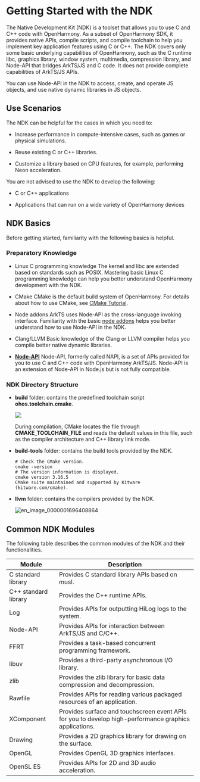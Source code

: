 # Getting Started with the NDK
<!--Kit: NDK-->
<!--Subsystem: arkcompiler-->
<!--Owner: @liyiming13-->
<!--Designer: @huang_huijin-->
<!--Tester: @zsw_zhushiwei-->
<!--Adviser: @fang-jinxu-->

The Native Development Kit (NDK) is a toolset that allows you to use C and C++ code with OpenHarmony. As a subset of OpenHarmony SDK, it provides native APIs, compile scripts, and compile toolchain to help you implement key application features using C or C++. The NDK covers only some basic underlying capabilities of OpenHarmony, such as the C runtime libc, graphics library, window system, multimedia, compression library, and Node-API that bridges ArkTS/JS and C code. It does not provide complete capabilities of ArkTS/JS APIs.


You can use Node-API in the NDK to access, create, and operate JS objects, and use native dynamic libraries in JS objects.


## Use Scenarios

The NDK can be helpful for the cases in which you need to:

- Increase performance in compute-intensive cases, such as games or physical simulations.

- Reuse existing C or C++ libraries.

- Customize a library based on CPU features, for example, performing Neon acceleration.

You are not advised to use the NDK to develop the following:

- C or C++ applications

- Applications that can run on a wide variety of OpenHarmony devices


## NDK Basics

Before getting started, familiarity with the following basics is helpful.


### Preparatory Knowledge

- Linux C programming knowledge
  The kernel and libc are extended based on standards such as POSIX. Mastering basic Linux C programming knowledge can help you better understand OpenHarmony development with the NDK.

- CMake
  CMake is the default build system of OpenHarmony. For details about how to use CMake, see [CMake Tutorial](https://cmake.org/cmake/help/v3.16/guide/tutorial/).

- Node addons
  ArkTS uses Node-API as the cross-language invoking interface. Familiarity with the basic [node addons](https://nodejs.org/api/addons.html) helps you better understand how to use Node-API in the NDK.

- Clang/LLVM
  Basic knowledge of the Clang or LLVM compiler helps you compile better native dynamic libraries.

- **[Node-API](napi-introduction.md)**
  Node-API, formerly called NAPI, is a set of APIs provided for you to use C and C++ code with OpenHarmony ArkTS/JS. Node-API is an extension of Node-API in Node.js but is not fully compatible.

### NDK Directory Structure

- **build** folder: contains the predefined toolchain script **ohos.toolchain.cmake**.

  ![](figures/en_image_0000001770128125.png)

  During compilation, CMake locates the file through **CMAKE_TOOLCHAIN_FILE** and reads the default values in this file, such as the compiler architecture and C++ library link mode.

- **build-tools** folder: contains the build tools provided by the NDK.
  ```
  # Check the CMake version.
  cmake -version
  # The version information is displayed.
  cmake version 3.16.5
  CMake suite maintained and supported by Kitware (kitware.com/cmake).
  ```

- **llvm** folder: contains the compilers provided by the NDK.

  ![en_image_0000001696408864](figures/en_image_0000001696408864.png)


## Common NDK Modules

The following table describes the common modules of the NDK and their functionalities.


| Module| Description|
| -------- | -------- |
| C standard library| Provides C standard library APIs based on musl.|
| C++ standard library| Provides the C++ runtime APIs.|
| Log| Provides APIs for outputting HiLog logs to the system.|
| Node-API | Provides APIs for interaction between ArkTS/JS and C/C++.|
| FFRT | Provides a task-based concurrent programming framework.|
| libuv | Provides a third-party asynchronous I/O library.|
| zlib | Provides the zlib library for basic data compression and decompression.|
| Rawfile | Provides APIs for reading various packaged resources of an application.|
| XComponent | Provides surface and touchscreen event APIs for you to develop high-performance graphics applications.|
| Drawing | Provides a 2D graphics library for drawing on the surface.|
| OpenGL | Provides OpenGL 3D graphics interfaces.|
| OpenSL ES | Provides APIs for 2D and 3D audio acceleration.|
